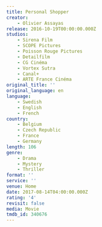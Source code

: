 ```yaml
---
title: Personal Shopper
creator:
    - Olivier Assayas
release: 2016-10-19T00:00:00.000Z
studios:
    - Sirena Film
    - SCOPE Pictures
    - Poisson Rouge Pictures
    - Detailfilm
    - CG Cinéma
    - Vortex Sutra
    - Canal+
    - ARTE France Cinéma
original_title: ''
original_language: en
language:
    - Swedish
    - English
    - French
country:
    - Belgium
    - Czech Republic
    - France
    - Germany
length: 106
genre:
    - Drama
    - Mystery
    - Thriller
format: ''
service: ''
venue: Home
date: 2017-08-14T04:00:00.000Z
rating: '4'
revisit: false
media: Movie
tmdb_id: 340676
---
```



